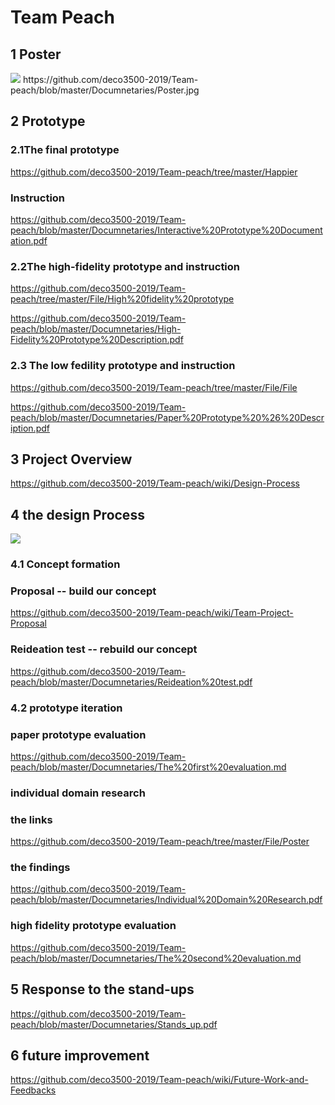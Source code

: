 # Team Peach

## 1 Poster
<img src="https://i.imgur.com/p963IZV.jpg">
https://github.com/deco3500-2019/Team-peach/blob/master/Documnetaries/Poster.jpg

## 2 Prototype
### 2.1The final prototype
https://github.com/deco3500-2019/Team-peach/tree/master/Happier
### Instruction
https://github.com/deco3500-2019/Team-peach/blob/master/Documnetaries/Interactive%20Prototype%20Documentation.pdf
### 2.2The high-fidelity prototype and instruction
https://github.com/deco3500-2019/Team-peach/tree/master/File/High%20fidelity%20prototype

https://github.com/deco3500-2019/Team-peach/blob/master/Documnetaries/High-Fidelity%20Prototype%20Description.pdf
### 2.3 The low fedility prototype and instruction

https://github.com/deco3500-2019/Team-peach/tree/master/File/File

https://github.com/deco3500-2019/Team-peach/blob/master/Documnetaries/Paper%20Prototype%20%26%20Description.pdf


## 3 Project Overview
https://github.com/deco3500-2019/Team-peach/wiki/Design-Process

## 4 the design Process

![](https://lh6.googleusercontent.com/v0FYzMThUNrLkBAfQLB2M0myyRHDg9dl3z0Y-LxD3XpTO6ljJerbQhks9XBeIvb5xq7iXn5Ojm2qci2H_WXazKjYUb7bXOF1TOLakQtVoCNxDDU6gUnNQDP8E-5IVTh6rI11w9x1)

### 4.1 Concept formation
### Proposal -- build our concept
https://github.com/deco3500-2019/Team-peach/wiki/Team-Project-Proposal
### Reideation test -- rebuild our concept
https://github.com/deco3500-2019/Team-peach/blob/master/Documnetaries/Reideation%20test.pdf

### 4.2 prototype iteration

### paper prototype evaluation
https://github.com/deco3500-2019/Team-peach/blob/master/Documnetaries/The%20first%20evaluation.md

### individual domain research
### the links
https://github.com/deco3500-2019/Team-peach/tree/master/File/Poster
### the findings
https://github.com/deco3500-2019/Team-peach/blob/master/Documnetaries/Individual%20Domain%20Research.pdf

### high fidelity prototype evaluation

https://github.com/deco3500-2019/Team-peach/blob/master/Documnetaries/The%20second%20evaluation.md


## 5 Response to the stand-ups
https://github.com/deco3500-2019/Team-peach/blob/master/Documnetaries/Stands_up.pdf

## 6 future improvement
https://github.com/deco3500-2019/Team-peach/wiki/Future-Work-and-Feedbacks





